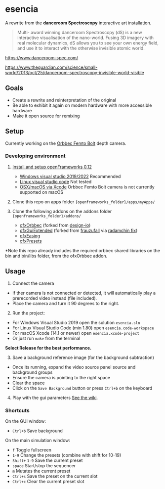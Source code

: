 # esencia

A rewrite from the **danceroom Spectroscopy** interactive art installation.

> Multi- award winning danceroom Spectroscopy (dS) is a new interactive visualisation of the nano-world. Fusing 3D imagery with real molecular dynamics, dS allows you to see your own energy field, and use it to interact with the otherwise invisible atomic world.

https://www.danceroom-spec.com/

https://www.theguardian.com/science/small-world/2013/oct/25/danceroom-spectroscopy-invisible-world-visible

## Goals

- Create a rewrite and reinterpretation of the original
- Be able to exhibit it again on modern hardware with more accessible hardware
- Make it open source for remixing

## Setup

Currently working on the [Orbbec Femto Bolt](https://www.orbbec.com/products/tof-camera/femto-bolt/) depth camera.

### Developing environment

1. [Install and setup openFrameworks 0.12](https://openframeworks.cc/download/)
    - [Windows visual studio 2019/2022](https://openframeworks.cc/setup/vs/) Recommended
    - [Linux visual studio code](https://openframeworks.cc/setup/vscode/) Not tested
    - [OSX/macOS via Xcode](https://openframeworks.cc/setup/xcode/) Orbbec Femto Bolt camera is not currently supported on macOS

2. Clone this repo on apps folder `{openframeworks_folder}/apps/myApps/`

3. Clone the following addons on the addons folder `{openframeworks_folder}/addons/`
   - [ofxOrbbec](https://github.com/IRL2/ofxOrbbec/) (forked from [design-io](https://github.com/design-io/ofxOrbbec/))
   - [ofxGuiExtended](https://github.com/IRL2/ofxGuiExtended) (forked from [frauzufall](https://github.com/frauzufall/ofxGuiExtended) via [radamchin fix](https://github.com/radamchin/ofxGuiExtended))
   - [ofxEasing](https://github.com/arturoc/ofxEasing)
   - [ofxPresets](https://github.com/IRL2/ofxPresets)

\*Note this repo already includes the required orbbec shared libraries on the bin and bin/libs folder, from the ofxOrbbec addon.


## Usage

1. Connect the camera
- If ther camera is not connected or detected, it will automatically play a prerecorded video instead (file included).
- Place the camera and turn it 90 degrees to the right.
 
2. Run the project:

- For Windows Visual Studio 2019 open the solution `esencia.sln`
- For Linux Visual Studio Code (min 1.80) open `esencia.code-workspace`
- For macOS Xcode (14.1 or newer) open `esencia.xcode-project`
- Or just run `make` from the terminal

**Select Release for the best performance.**

3. Save a background reference image (for the background subtraction)
 
- Once its running, expand the video source panel source and background groups
- Ensure the camera is pointing to the right space
- Clear the space
- Click on the `Save Background` button or press `Ctrl+b` on the keyboard

4. Play with the gui parameters [See the wiki](https://github.com/IRL2/esencia/wiki).

### Shortcuts

On the GUI window:
- `Ctrl+b` Save background

On the main simulation window:
- `f` Toggle fullscreen
- `1-9` Change the presets (combine with shift for 10-19)
- `Shift+` `1-9` Save the current preset
- `space` Start/stop the sequencer
- `m` Mutates the current preset
- `Ctrl+s` Save the preset on the current slot
- `Ctrl+c` Clear the current preset slot
